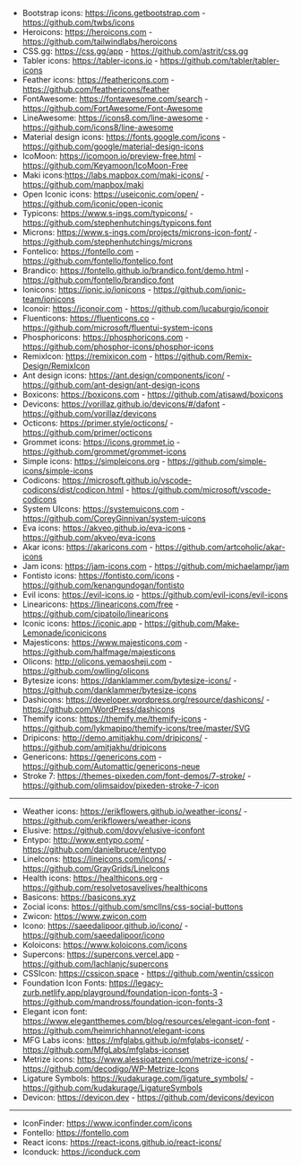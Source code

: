 
- Bootstrap icons: https://icons.getbootstrap.com - https://github.com/twbs/icons
- Heroicons: https://heroicons.com - https://github.com/tailwindlabs/heroicons
- CSS.gg: https://css.gg/app - https://github.com/astrit/css.gg
- Tabler icons: https://tabler-icons.io - https://github.com/tabler/tabler-icons
- Feather icons: https://feathericons.com - https://github.com/feathericons/feather
- FontAwesome: https://fontawesome.com/search - https://github.com/FortAwesome/Font-Awesome
- LineAwesome: https://icons8.com/line-awesome - https://github.com/icons8/line-awesome
- Material design icons: https://fonts.google.com/icons - https://github.com/google/material-design-icons
- IcoMoon: https://icomoon.io/preview-free.html - https://github.com/Keyamoon/IcoMoon-Free
- Maki icons:https://labs.mapbox.com/maki-icons/ - https://github.com/mapbox/maki
- Open Iconic icons: https://useiconic.com/open/ - https://github.com/iconic/open-iconic
- Typicons: https://www.s-ings.com/typicons/ - https://github.com/stephenhutchings/typicons.font
- Microns: https://www.s-ings.com/projects/microns-icon-font/ - https://github.com/stephenhutchings/microns
- Fontelico: https://fontello.com - https://github.com/fontello/fontelico.font
- Brandico: https://fontello.github.io/brandico.font/demo.html - https://github.com/fontello/brandico.font
- Ionicons: https://ionic.io/ionicons - https://github.com/ionic-team/ionicons
- Iconoir: https://iconoir.com - https://github.com/lucaburgio/iconoir
- Fluenticons: https://fluenticons.co - https://github.com/microsoft/fluentui-system-icons
- Phosphoricons: https://phosphoricons.com - https://github.com/phosphor-icons/phosphor-icons
- RemixIcon: https://remixicon.com - https://github.com/Remix-Design/RemixIcon
- Ant design icons: https://ant.design/components/icon/ - https://github.com/ant-design/ant-design-icons
- Boxicons: https://boxicons.com - https://github.com/atisawd/boxicons
- Devicons: https://vorillaz.github.io/devicons/#/dafont - https://github.com/vorillaz/devicons
- Octicons: https://primer.style/octicons/ - https://github.com/primer/octicons
- Grommet icons: https://icons.grommet.io - https://github.com/grommet/grommet-icons
- Simple icons: https://simpleicons.org - https://github.com/simple-icons/simple-icons
- Codicons: https://microsoft.github.io/vscode-codicons/dist/codicon.html - https://github.com/microsoft/vscode-codicons
- System UIcons: https://systemuicons.com - https://github.com/CoreyGinnivan/system-uicons
- Eva icons: https://akveo.github.io/eva-icons - https://github.com/akveo/eva-icons
- Akar icons: https://akaricons.com - https://github.com/artcoholic/akar-icons
- Jam icons: https://jam-icons.com - https://github.com/michaelampr/jam
- Fontisto icons: https://fontisto.com/icons - https://github.com/kenangundogan/fontisto
- Evil icons: https://evil-icons.io - https://github.com/evil-icons/evil-icons
- Linearicons: https://linearicons.com/free - https://github.com/cjpatoilo/linearicons
- Iconic icons: https://iconic.app - https://github.com/Make-Lemonade/iconicicons
- Majesticons: https://www.majesticons.com - https://github.com/halfmage/majesticons
- Olicons: http://olicons.yemaosheji.com - https://github.com/owlling/olicons
- Bytesize icons: https://danklammer.com/bytesize-icons/ - https://github.com/danklammer/bytesize-icons
- Dashicons: https://developer.wordpress.org/resource/dashicons/ - https://github.com/WordPress/dashicons
- Themify icons: https://themify.me/themify-icons - https://github.com/lykmapipo/themify-icons/tree/master/SVG
- Dripicons: http://demo.amitjakhu.com/dripicons/ - https://github.com/amitjakhu/dripicons
- Genericons: https://genericons.com - https://github.com/Automattic/genericons-neue
- Stroke 7: https://themes-pixeden.com/font-demos/7-stroke/ - https://github.com/olimsaidov/pixeden-stroke-7-icon

---

- Weather icons: https://erikflowers.github.io/weather-icons/ - https://github.com/erikflowers/weather-icons
- Elusive: https://github.com/dovy/elusive-iconfont
- Entypo: http://www.entypo.com/ - https://github.com/danielbruce/entypo
- LineIcons: https://lineicons.com/icons/ - https://github.com/GrayGrids/LineIcons
- Health icons: https://healthicons.org - https://github.com/resolvetosavelives/healthicons
- Basicons: https://basicons.xyz
- Zocial icons: https://github.com/smcllns/css-social-buttons
- Zwicon: https://www.zwicon.com
- Icono: https://saeedalipoor.github.io/icono/ - https://github.com/saeedalipoor/icono
- Koloicons: https://www.koloicons.com/icons
- Supercons: https://supercons.vercel.app - https://github.com/lachlanjc/supercons
- CSSIcon: https://cssicon.space - https://github.com/wentin/cssicon
- Foundation Icon Fonts: https://legacy-zurb.netlify.app/playground/foundation-icon-fonts-3 - https://github.com/mandross/foundation-icon-fonts-3
- Elegant icon font: https://www.elegantthemes.com/blog/resources/elegant-icon-font - https://github.com/heimrichhannot/elegant-icons
- MFG Labs icons: https://mfglabs.github.io/mfglabs-iconset/ - https://github.com/MfgLabs/mfglabs-iconset
- Metrize icons: https://www.alessioatzeni.com/metrize-icons/ - https://github.com/decodigo/WP-Metrize-Icons
- Ligature Symbols: https://kudakurage.com/ligature_symbols/ - https://github.com/kudakurage/LigatureSymbols
- Devicon: https://devicon.dev - https://github.com/devicons/devicon

---

- IconFinder: https://www.iconfinder.com/icons
- Fontello: https://fontello.com
- React icons: https://react-icons.github.io/react-icons/
- Iconduck: https://iconduck.com
